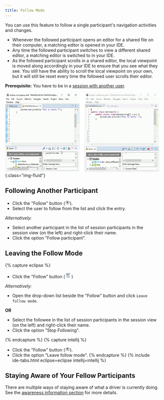 ```yaml
---
title: Follow Mode
---
```


You can use this feature to follow a single participant's navigation
activities and changes. 
* Whenever the followed participant opens an editor for a shared file on
  their computer, a matching editor is opened in your IDE.
* Any time the followed participant switches to view a different shared editor, a matching editor is switched
  to in your IDE.
* As the followed participant scrolls in a shared editor, the local viewpoint is
  moved along accordingly in your IDE to ensure that you see what they see.
  You still have the ability to scroll the local viewpoint on your own,
  but it will still be reset every time the followed user scrolls their editor.

**Prerequisite:** You have to be in a [session with another user](../getting-started.md).

![saros follow-mode gif](/assets/images/animation/saros-fm.gif){:class="img-fluid"}

## Following Another Participant

- Click the "Follow" button (![follow icon](images/icons-i/follow.png)).
- Select the user to follow from the list and click the entry.

*Alternatively:*

- Select another participant in the list of session participants in the session view (on the left) and right-click their name.
- Click the option "Follow participant".

## Leaving the Follow Mode

{% capture eclipse %}
- Click the "Follow" button (![follow icon](images/icons-e/follow.png))

*Alternatively:*

- Open the drop-down list beside the "Follow" button and click `Leave follow mode`.

**OR**

- Select the followee in the list of session participants in the session view (on the left) and right-click their name.
- Click the option "Stop Following".

{% endcapture %}
{% capture intellij %}

- Click the "Follow" button (![follow icon](images/icons-i/follow.png)).
- Click the option "Leave follow mode".
{% endcapture %}
{% include ide-tabs.html eclipse=eclipse intellij=intellij %}

## Staying Aware of Your Fellow Participants

There are multiple ways of staying aware of what a driver is currently
doing. See the [awareness information section](awareness-information.md) for more details.
